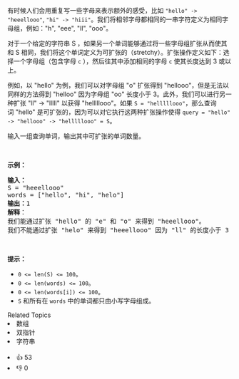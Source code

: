 <p>有时候人们会用重复写一些字母来表示额外的感受，比如 <code>"hello" -> "heeellooo"</code>, <code>"hi" -> "hiii"</code>。我们将相邻字母都相同的一串字符定义为相同字母组，例如："h", "eee", "ll", "ooo"。</p>

<p>对于一个给定的字符串 S ，如果另一个单词能够通过将一些字母组扩张从而使其和 S 相同，我们将这个单词定义为可扩张的（stretchy）。扩张操作定义如下：选择一个字母组（包含字母 <code>c</code> ），然后往其中添加相同的字母 <code>c</code> 使其长度达到 3 或以上。</p>

<p>例如，以 "hello" 为例，我们可以对字母组 "o" 扩张得到 "hellooo"，但是无法以同样的方法得到 "helloo" 因为字母组 "oo" 长度小于 3。此外，我们可以进行另一种扩张 "ll" -> "lllll" 以获得 "helllllooo"。如果 <code>S = "helllllooo"</code>，那么查询词 "hello" 是可扩张的，因为可以对它执行这两种扩张操作使得 <code>query = "hello" -> "hellooo" -> "helllllooo" = S</code>。</p>

<p>输入一组查询单词，输出其中可扩张的单词数量。</p>

<p> </p>

<p><strong>示例：</strong></p>

<pre>
<strong>输入：</strong> 
S = "heeellooo"
words = ["hello", "hi", "helo"]
<strong>输出：</strong>1
<strong>解释</strong>：
我们能通过扩张 "hello" 的 "e" 和 "o" 来得到 "heeellooo"。
我们不能通过扩张 "helo" 来得到 "heeellooo" 因为 "ll" 的长度小于 3 。
</pre>

<p> </p>

<p><strong>提示：</strong></p>

<ul>
	<li><code>0 <= len(S) <= 100</code>。</li>
	<li><code>0 <= len(words) <= 100</code>。</li>
	<li><code>0 <= len(words[i]) <= 100</code>。</li>
	<li><code>S</code> 和所有在 <code>words</code> 中的单词都只由小写字母组成。</li>
</ul>
<div><div>Related Topics</div><div><li>数组</li><li>双指针</li><li>字符串</li></div></div><br><div><li>👍 53</li><li>👎 0</li></div>